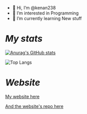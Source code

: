 - 👋 Hi, I’m @kenan238
- 👀 I’m interested in Programming
- 🌱 I’m currently learning New stuff
# ***My stats***
[![Anurag's GitHub stats](https://github-readme-stats.vercel.app/api?username=kenan238&theme=merko)](https://github.com/anuraghazra/github-readme-stats)

![Top Langs](https://github-readme-stats.vercel.app/api/top-langs/?username=kenan238&theme=merko&layout=compact)
<!---
kenan238/kenan238 is a ✨ special ✨ repository because its `README.md` (this file) appears on your GitHub profile.
You can click the Preview link to take a look at your changes.
--->
# _Website_
[My website here](https://kenan238.github.io)
  
[And the website's repo here](https://github.com/kenan238/kenan238.github.io)
